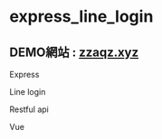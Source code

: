 # express_line_login

## DEMO網站 : [zzaqz.xyz](https://zzaqz.xyz)

Express

Line login

Restful api

Vue
